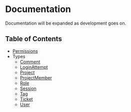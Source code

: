 Documentation
=============
Documentation will be expanded as development goes on.

## Table of Contents

- [Permissions](./permissions.md)
- Types
	- [Comment]()
	- [LoginAttempt]()
	- [Project]()
	- [ProjectMember]()
	- [Role]()
	- [Session]()
	- [Tag]()
	- [Ticket]()
	- [User]()
